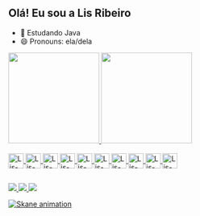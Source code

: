 ## Olá! Eu sou a Lis Ribeiro

- 🌱 Estudando Java
- 😄 Pronouns: ela/dela

<div> 
<a href="https://github.com/lisfribeiro">
<img height="180em" src="https://github-readme-stats.vercel.app/api?username=lisfribeiro&show_icons=true&theme=dracula&include_all_commits=true&count_private=true"/>
<img height="180em" src="https://github-readme-stats.vercel.app/api/top-langs/?username=lisfribeiro&layout=compact&langs_count=16&theme=dracula"/>
</div>
<div style="display: inline_block"><br>
<img align="center" alt="Lis-Js" height="30" witdh="40" src="https://cdn.jsdelivr.net/gh/devicons/devicon/icons/javascript/javascript-original.svg" />
<img align="center" alt="Lis-Ts" height="30" witdh="40" src="https://cdn.jsdelivr.net/gh/devicons/devicon/icons/typescript/typescript-original.svg" />
<img align="center" alt="Lis-React" height="30" witdh="40" src="https://cdn.jsdelivr.net/gh/devicons/devicon/icons/react/react-original.svg" />
<img align="center" alt="Lis-Html" height="30" witdh="40" src= "https://cdn.jsdelivr.net/gh/devicons/devicon/icons/html5/html5-original.svg" />
<img align="center" alt="Lis-Css" height="30" witdh="40" src= "https://cdn.jsdelivr.net/gh/devicons/devicon/icons/css3/css3-original.svg" />
<img align="center" alt="Lis-Java" height="30" witdh="40" src="https://cdn.jsdelivr.net/gh/devicons/devicon/icons/java/java-original.svg" />
<img align="center" alt="Lis-Spring" height="30" witdh="40" src="https://cdn.jsdelivr.net/gh/devicons/devicon/icons/spring/spring-original.svg" />
<img align="center" alt="Lis-MySql" height="30" witdh="40" src="https://cdn.jsdelivr.net/gh/devicons/devicon/icons/mysql/mysql-original.svg" />
<img align="center" alt="Lis-NodeJs" height="30" witdh="40" src="https://cdn.jsdelivr.net/gh/devicons/devicon/icons/nodejs/nodejs-original.svg" />
<img align="center" alt="Lis-Express" height="30" witdh="40" src="https://cdn.jsdelivr.net/gh/devicons/devicon/icons/express/express-original.svg" />
  
##

<div>
<a href="https://instagram.com/lisfribeiro" target="_blank"><img src="https://img.shields.io/badge/Instagram-E4405F?style=for-the-badge&logo=instagram&logoColor=white" target="_blank" />
<a href=malito:lisribeiro197@gmail.com" target="_blank"><img src="https://img.shields.io/badge/Gmail-D14836?style=for-the-badge&logo=gmail&logoColor=white" target="_blank" />
<a href="https://www.linkedin.com/in/lis-ribeiro/" target="_blank"><img src="https://img.shields.io/badge/LinkedIn-0077B5?style=for-the-badge&logo=linkedin&logoColor=white" target="_blank" />
</div>

![Skane animation](https://github.com/lisfribeiro/lisfribeiro/dist/github-contribution-grid-snake.svg)
